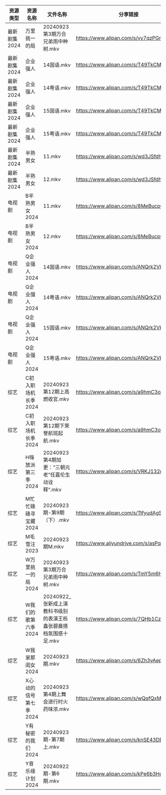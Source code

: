 | 资源类型     | 资源名称          | 文件名称                                    | 分享链接                                      | 更新时间                |
| -------- | ------------- | --------------------------------------- | ----------------------------------------- | ------------------- |
| 最新剧集2024 | 万里挑一的局        | 20240923第3期万合兄弟雨中种树.mkv                 | https://www.alipan.com/s/vy7qzPGnb59      | 2024-09-23 14:11:34 |
| 最新剧集2024 | 企业强人          | 14国语.mkv                                | https://www.alipan.com/s/T49TkCMRMor      | 2024-09-23 14:11:17 |
| 最新剧集2024 | 企业强人          | 14粤语.mkv                                | https://www.alipan.com/s/T49TkCMRMor      | 2024-09-23 14:11:17 |
| 最新剧集2024 | 企业强人          | 15国语.mkv                                | https://www.alipan.com/s/T49TkCMRMor      | 2024-09-23 14:11:16 |
| 最新剧集2024 | 企业强人          | 15粤语.mkv                                | https://www.alipan.com/s/T49TkCMRMor      | 2024-09-23 14:11:16 |
| 最新剧集2024 | 半熟男女          | 11.mkv                                  | https://www.alipan.com/s/wd3JSfdhk6d      | 2024-09-23 14:11:20 |
| 最新剧集2024 | 半熟男女          | 12.mkv                                  | https://www.alipan.com/s/wd3JSfdhk6d      | 2024-09-23 14:11:20 |
| 电视剧      | B半熟男女2024     | 11.mkv                                  | https://www.alipan.com/s/8MeBucp622T      | 2024-09-23 14:05:12 |
| 电视剧      | B半熟男女2024     | 12.mkv                                  | https://www.alipan.com/s/8MeBucp622T      | 2024-09-23 14:05:12 |
| 电视剧      | Q企业强人2024     | 14国语.mkv                                | https://www.alipan.com/s/ANQrk2VbMA4      | 2024-09-23 14:06:58 |
| 电视剧      | Q企业强人2024     | 14粤语.mkv                                | https://www.alipan.com/s/ANQrk2VbMA4      | 2024-09-23 14:06:58 |
| 电视剧      | Q企业强人2024     | 15国语.mkv                                | https://www.alipan.com/s/ANQrk2VbMA4      | 2024-09-23 14:06:58 |
| 电视剧      | Q企业强人2024     | 15粤语.mkv                                | https://www.alipan.com/s/ANQrk2VbMA4      | 2024-09-23 14:06:57 |
| 综艺       | C初入职场机长季2024  | 20240923第12期上高燃收官.mkv                   | https://www.alipan.com/s/a9hmC3o2B18      | 2024-09-23 14:08:25 |
| 综艺       | C初入职场机长季2024  | 20240923第12期下荣誉航班起航.mkv                 | https://www.alipan.com/s/a9hmC3o2B18      | 2024-09-23 14:08:25 |
| 综艺       | H嗨放派第三季2024   | 20240923 第4期加更：“三朝元老”任嘉伦生动诠释“.mkv       | https://www.alipan.com/s/VRKJ132nbcQ      | 2024-09-23 14:08:41 |
| 综艺       | M忙忙碌碌寻宝藏2024  | 20240923期-第9期（下）.mkv                    | https://www.alipan.com/s/TtfyudAgS8v      | 2024-09-23 14:09:07 |
| 综艺       | M毛雪汪2023      | 20240923期M.mkv                          | https://www.aliyundrive.com/s/asPqfgPRqAg | 2024-09-23 14:09:10 |
| 综艺       | W万里挑一的局2024   | 20240923第3期万合兄弟雨中种树.mkv                 | https://www.alipan.com/s/TmY5m6HZ5CP      | 2024-09-23 14:09:54 |
| 综艺       | W我们的歌第六季2024  | 20240922_张新成上演教科书级别的表演王栎鑫张碧晨搭档氛围感十足.mkv | https://www.alipan.com/s/7QHb1Czg7nU      | 2024-09-23 00:09:31 |
| 综艺       | W我家那闺女2024    | 20240923期.mkv                           | https://www.alipan.com/s/6Zh3yAep1kC      | 2024-09-23 14:10:05 |
| 综艺       | X心动的信号第七季2024 | 20240923第4期上舞会进行时火药味浓.mkv               | https://www.alipan.com/s/wQqfQxMS8Sx      | 2024-09-23 14:10:16 |
| 综艺       | Y有秘密的我们2024   | 20240923期-第7期上.mkv                      | https://www.alipan.com/s/knSE43DBBa6      | 2024-09-23 14:10:21 |
| 综艺       | Y音乐缘计划2024    | 20240922期-第6期.mkv                       | https://www.alipan.com/s/kPe6b3HqDbN      | 2024-09-23 00:09:54 |
